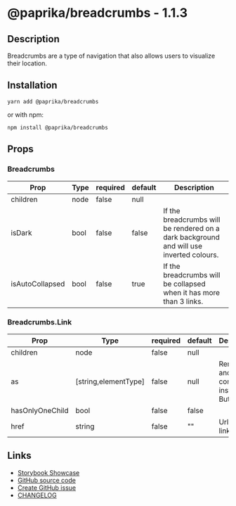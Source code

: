 <!-- start: Autogenerated - do not modify -->

# @paprika/breadcrumbs - 1.1.3

## Description

Breadcrumbs are a type of navigation that also allows users to visualize their location.

## Installation

```
yarn add @paprika/breadcrumbs
```

or with npm:

```
npm install @paprika/breadcrumbs
```

## Props

### Breadcrumbs

| Prop            | Type | required | default | Description                                                                             |
| --------------- | ---- | -------- | ------- | --------------------------------------------------------------------------------------- |
| children        | node | false    | null    |                                                                                         |
| isDark          | bool | false    | false   | If the breadcrumbs will be rendered on a dark background and will use inverted colours. |
| isAutoCollapsed | bool | false    | true    | If the breadcrumbs will be collapsed when it has more than 3 links.                     |

### Breadcrumbs.Link

| Prop            | Type                 | required | default | Description                                         |
| --------------- | -------------------- | -------- | ------- | --------------------------------------------------- |
| children        | node                 | false    | null    |                                                     |
| as              | [string,elementType] | false    | null    | Render as another component instead of Button.Link. |
| hasOnlyOneChild | bool                 | false    | false   |                                                     |
| href            | string               | false    | ""      | Url for the link.                                   |

<!-- end: Autogenerated - do not modify -->
<!-- content -->

<!-- eoContent -->

## Links

- [Storybook Showcase](https://paprika.highbond.com/?path=/story/navigation-breadcrumbs--showcase)
- [GitHub source code](https://github.com/acl-services/paprika/tree/master/packages/Breadcrumbs/src)
- [Create GitHub issue](https://github.com/acl-services/paprika/issues/new?label=[]&title=@paprika/breadcrumbs%20[help]:%20your%20short%20description&body=%0A%23%20Help%20wanted%0A%0A%23%23%20Please%20write%20your%20question.%0A*A%20clear%20and%20concise%20description%20of%20what%20the%20question%20is*%0A%0A%23%23%20Additional%20context%0A*Add%20any%20other%20context%20or%20screenshots%20about%20your%20question%20here.*%0A)
- [CHANGELOG](https://github.com/acl-services/paprika/tree/master/packages/Breadcrumbs/CHANGELOG.md)
